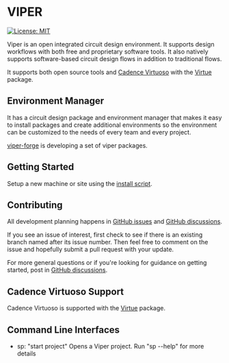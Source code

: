 # VIPER

[![License: MIT](https://img.shields.io/badge/License-MIT-yellow.svg)](https://opensource.org/licenses/MIT)

Viper is an open integrated circuit design environment.  It supports design
workflows with both free and proprietary software tools.  It also natively
supports software-based circuit design flows in addition to 
traditional flows.

It supports both open source tools and
[Cadence Virtuoso](https://www.cadence.com/en_US/home/tools/custom-ic-analog-rf-design/circuit-design.html)
with the [Virtue](http://www.cascode-labs.org/virtue/) package.  

## Environment Manager

It has a circuit design package and environment manager that makes it easy
to install packages and create additional environments so the environment can
be customized to the needs of every team and every project.

[viper-forge](http://www.cascode-labs.org/viper-forge/) is developing a set of
viper packages.

## Getting Started

Setup a new machine or site using the
[install script](https://github.com/cascode-labs/viper/releases/latest/download/install-viper-linux-x86_64.sh).

## Contributing

All development planning happens in
[GitHub issues](https://github.com/cascode-labs/viper/issues) and
[GitHub discussions](https://github.com/cascode-labs/viper/discussions).

If you see an issue of interest, first check to see if there is an existing
branch named after its issue number.  Then feel free to comment on the issue
and hopefully submit a pull request with your update.

For more general questions or if you're looking for guidance on getting
started, post in
[GitHub discussions](https://github.com/cascode-labs/viper/discussions).

## Cadence Virtuoso Support

Cadence Virtuoso is supported with the [Virtue](http://www.cascode-labs.org/virtue/) package.

## Command Line Interfaces

- sp: "start project" Opens a Viper project.
      Run "sp --help" for more details
